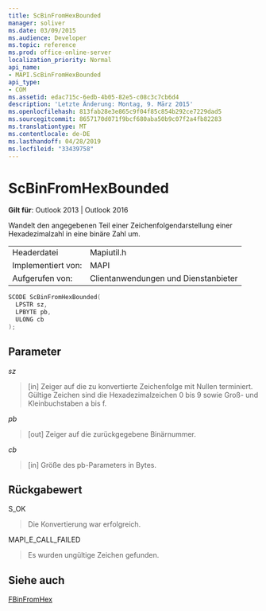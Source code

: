 ```yaml
---
title: ScBinFromHexBounded
manager: soliver
ms.date: 03/09/2015
ms.audience: Developer
ms.topic: reference
ms.prod: office-online-server
localization_priority: Normal
api_name:
- MAPI.ScBinFromHexBounded
api_type:
- COM
ms.assetid: edac715c-6edb-4b05-82e5-c08c3c7cb6d4
description: 'Letzte Änderung: Montag, 9. März 2015'
ms.openlocfilehash: 813fab28e3e865c9f04f85c854b292ce7229dad5
ms.sourcegitcommit: 8657170d071f9bcf680aba50b9c07f2a4fb82283
ms.translationtype: MT
ms.contentlocale: de-DE
ms.lasthandoff: 04/28/2019
ms.locfileid: "33439758"
---
```

# <a name="scbinfromhexbounded"></a>ScBinFromHexBounded

  
  
**Gilt für**: Outlook 2013 | Outlook 2016 
  
Wandelt den angegebenen Teil einer Zeichenfolgendarstellung einer Hexadezimalzahl in eine binäre Zahl um. 
  
|||
|:-----|:-----|
|Headerdatei  <br/> |Mapiutil.h  <br/> |
|Implementiert von:  <br/> |MAPI  <br/> |
|Aufgerufen von:  <br/> |Clientanwendungen und Dienstanbieter  <br/> |
   
```cpp
SCODE ScBinFromHexBounded(
  LPSTR sz,
  LPBYTE pb,
  ULONG cb
);
```

## <a name="parameters"></a>Parameter

 _sz_
  
> [in] Zeiger auf die zu konvertierte Zeichenfolge mit Nullen terminiert. Gültige Zeichen sind die Hexadezimalzeichen 0 bis 9 sowie Groß- und Kleinbuchstaben a bis f.
    
 _pb_
  
> [out] Zeiger auf die zurückgegebene Binärnummer.
    
 _cb_
  
> [in] Größe des pb-Parameters  in Bytes. 
    
## <a name="return-value"></a>Rückgabewert

S_OK
  
> Die Konvertierung war erfolgreich.
    
MAPI_E_CALL_FAILED
  
> Es wurden ungültige Zeichen gefunden.
    
## <a name="see-also"></a>Siehe auch



[FBinFromHex](fbinfromhex.md)

